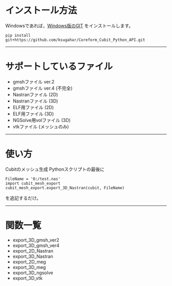 # インストール方法
Windowsであれば，[Windows版のGIT](https://gitforwindows.org/) をインストールします。
```
pip install git+https://github.com/ksugahar/Coreform_Cubit_Python_API.git
```
----
# サポートしているファイル
- gmshファイル ver.2
- gmshファイル ver.4 (不完全)
- Nastranファイル (2D)
- Nastranファイル (3D)
- ELF用ファイル (2D)
- ELF用ファイル (3D)
- NGSolve用volファイル (3D)
- vtkファイル (メッシュのみ)

---
# 使い方
Cubitのメッシュ生成 Pythonスクリプトの最後に
```
FileName = 'O:/test.nas'
import cubit_mesh_export
cubit_mesh_export.export_3D_Nastran(cubit, FileName)
```
を追記するだけ。

---
# 関数一覧
- export_3D_gmsh_ver2
- export_3D_gmsh_ver4
- export_2D_Nastran
- export_3D_Nastran
- export_2D_meg
- export_3D_meg
- export_3D_ngsolve
- export_3D_vtk
